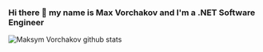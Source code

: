 ### Hi there 👋 my name is Max Vorchakov and I'm a .NET Software Engineer

![Maksym Vorchakov github stats](https://github-readme-stats.vercel.app/api?username=mvSapphire&count_private=true&theme=tokyonight&show_icons=true)


[comment]: <[![Linkedin Maksym Vorchakov](https://img.shields.io/badge/-Maksy%20Vorchakov-blue?style=flat-square&logo=Linkedin&logoColor=white&link=https://www.linkedin.com/in/fernando-luiz-lima/)](https://www.linkedin.com/in/vorchakov/)>
[comment]: <[![Nuget Maksym Vorchakov](https://img.shields.io/badge/-Maksym%20Vorchakov-blue?style=flat-square&logo=nuget&logoColor=white&link=https://www.nuget.org/profiles/fernando.lima/)](https://www.nuget.org/profiles/Vorchakov/)>
